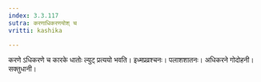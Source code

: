 ```yaml
---
index: 3.3.117
sutra: करणाधिकरणयोश् च
vritti: kashika

---
```

करणे ऽधिकरणे च कारके धातोः ल्युट् प्रत्ययो भवति। इध्मप्रव्रश्चनः। पलाशशातनः। अधिकरने गोदोहनी। सक्तुधानी।